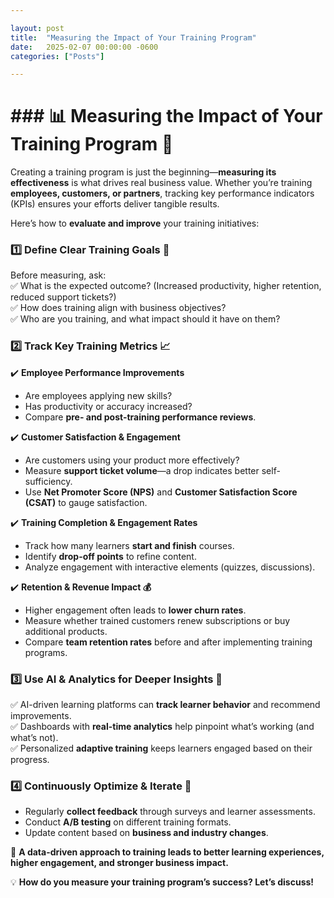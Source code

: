 ```yaml
---

layout: post
title:  "Measuring the Impact of Your Training Program"
date:   2025-02-07 00:00:00 -0600
categories: ["Posts"] 

---
```


# ### **📊 Measuring the Impact of Your Training Program 🚀**  

Creating a training program is just the beginning—**measuring its effectiveness** is what drives real business value. Whether you’re training **employees, customers, or partners**, tracking key performance indicators (KPIs) ensures your efforts deliver tangible results.  

Here’s how to **evaluate and improve** your training initiatives:  

### **1️⃣ Define Clear Training Goals 🎯**  
Before measuring, ask:  
✅ What is the expected outcome? (Increased productivity, higher retention, reduced support tickets?)  
✅ How does training align with business objectives?  
✅ Who are you training, and what impact should it have on them?  

### **2️⃣ Track Key Training Metrics 📈**  

✔️ **Employee Performance Improvements**  
- Are employees applying new skills?  
- Has productivity or accuracy increased?  
- Compare **pre- and post-training performance reviews**.  

✔️ **Customer Satisfaction & Engagement**  
- Are customers using your product more effectively?  
- Measure **support ticket volume**—a drop indicates better self-sufficiency.  
- Use **Net Promoter Score (NPS)** and **Customer Satisfaction Score (CSAT)** to gauge satisfaction.  

✔️ **Training Completion & Engagement Rates**  
- Track how many learners **start and finish** courses.  
- Identify **drop-off points** to refine content.  
- Analyze engagement with interactive elements (quizzes, discussions).  

✔️ **Retention & Revenue Impact 💰**  
- Higher engagement often leads to **lower churn rates**.  
- Measure whether trained customers renew subscriptions or buy additional products.  
- Compare **team retention rates** before and after implementing training programs.  

### **3️⃣ Use AI & Analytics for Deeper Insights 🤖**  
✅ AI-driven learning platforms can **track learner behavior** and recommend improvements.  
✅ Dashboards with **real-time analytics** help pinpoint what’s working (and what’s not).  
✅ Personalized **adaptive training** keeps learners engaged based on their progress.  

### **4️⃣ Continuously Optimize & Iterate 🔄**  
- Regularly **collect feedback** through surveys and learner assessments.  
- Conduct **A/B testing** on different training formats.  
- Update content based on **business and industry changes**.  

🚀 **A data-driven approach to training leads to better learning experiences, higher engagement, and stronger business impact.**  

💡 **How do you measure your training program’s success? Let’s discuss!** 